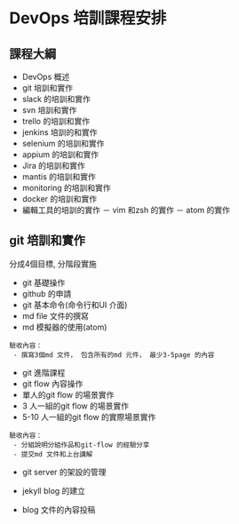 # DevOps 培訓課程安排
## 課程大綱
- DevOps 概述
- git 培訓和實作
- slack 的培訓和實作
- svn 培訓和實作
- trello 的培訓和實作
- jenkins 培訓的和實作
- selenium 的培訓和實作
- appium 的培訓和實作
- Jira 的培訓和實作
- mantis 的培訓和實作
- monitoring 的培訓和實作
- docker 的培訓和實作
- 編輯工具的培訓的實作
 － vim 和zsh 的實作
 － atom 的實作 

## git 培訓和實作
分成4個目標, 分階段實施

- git 基礎操作
 - github 的申請
 - git 基本命令(命令行和UI 介面)
 - md file 文件的撰寫
 - md 模擬器的使用(atom)

```
驗收內容：
 - 撰寫3個md 文件， 包含所有的md 元件， 最少3-5page 的內容
```

- git 進階課程
 - git flow 內容操作
 - 單人的git flow 的場景實作
 - 3 人一組的git flow 的場景實作
 - 5-10 人一組的git flow 的實際場景實作

```
驗收內容：
 - 分組說明分組作品和git-flow 的經驗分享
 - 提交md 文件和上台講解
```
- git server 的架設的管理
 
- jekyll blog 的建立

- blog 文件的內容投稿

